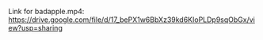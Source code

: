 Link for badapple.mp4:
https://drive.google.com/file/d/17_bePX1w6BbXz39kd6KIoPLDp9sqObGx/view?usp=sharing
